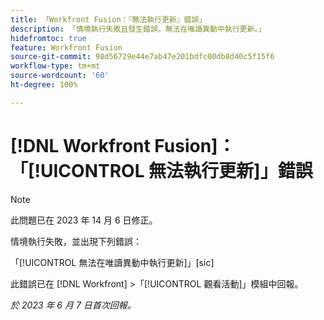 ```yaml
---
title: 「Workfront Fusion：『無法執行更新』錯誤」
description: 「情境執行失敗且發生錯誤，無法在唯讀異動中執行更新。」
hidefromtoc: true
feature: Workfront Fusion
source-git-commit: 98d56729e44e7ab47e201bdfc00db8d40c5f15f6
workflow-type: tm+mt
source-wordcount: '60'
ht-degree: 100%

---
```



# [!DNL Workfront Fusion]：「[!UICONTROL 無法執行更新]」錯誤

>[!NOTE]
>
>此問題已在 2023 年 14 月 6 日修正。

情境執行失敗，並出現下列錯誤：

「[!UICONTROL 無法在唯讀異動中執行更新]」[sic]

此錯誤已在 [!DNL Workfront] >「[!UICONTROL 觀看活動]」模組中回報。

_於 2023 年 6 月 7 日首次回報。_


